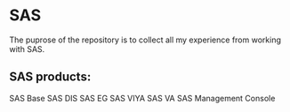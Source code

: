 # SAS

The puprose of the repository is to collect all my experience from working with SAS.

## SAS products: 
SAS Base
SAS DIS
SAS EG
SAS VIYA
SAS VA
SAS Management Console

